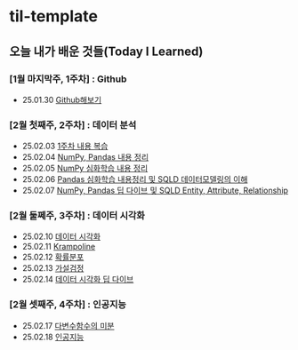 # til-template

## 오늘 내가 배운 것들(Today I Learned)

### [1월 마지막주, 1주차] : Github

- 25.01.30 [Github해보기](/Jan/2025-01-30.md)

### [2월 첫째주, 2주차] : 데이터 분석

- 25.02.03 [1주차 내용 복습](/Feb/2025-02-03.md)
- 25.02.04 [NumPy, Pandas 내용 정리](/Feb/2025-02-04.md)
- 25.02.05 [NumPy 심화학습 내용 정리](/Feb/2025-02-05.md)
- 25.02.06 [Pandas 심화학습 내용정리 및 SQLD 데이터모델링의 이해](/Feb/2025-02-06.md)
- 25.02.07 [NumPy, Pandas 딥 다이브 및 SQLD Entity, Attribute, Relationship](/Feb/2025-02-07.md)

### [2월 둘쩨주, 3주차] : 데이터 시각화

- 25.02.10 [데이터 시각화](/Feb/2025-02-10.md)
- 25.02.11 [Krampoline](/Feb/2025-02-11.md)
- 25.02.12 [확률분포](/Feb/2025-02-12.md)
- 25.02.13 [가설검정](/Feb/2025-02-13.md)
- 25.02.14 [데이터 시각화 딥 다이브](/Feb/2025-02-14.md)

### [2월 셋째주, 4주차] : 인공지능

- 25.02.17 [다변수함수의 미분](/Feb/2025-02-17.md)
- 25.02.18 [인공지능](/Feb/2025-02-18.md)